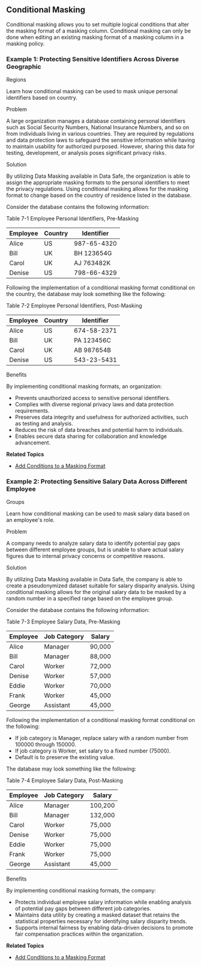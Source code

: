 
## Conditional Masking

Conditional masking allows you to set multiple logical conditions that alter
the masking format of a masking column. Conditional masking can only be done
when editing an existing masking format of a masking column in a masking
policy.

### Example 1: Protecting Sensitive Identifiers Across Diverse Geographic
Regions

Learn how conditional masking can be used to mask unique personal identifiers
based on country.

Problem

A large organization manages a database containing personal identifiers such
as Social Security Numbers, National Insurance Numbers, and so on from
individuals living in various countries. They are required by regulations and
data protection laws to safeguard the sensitive information while having to
maintain usability for authorized purposed. However, sharing this data for
testing, development, or analysis poses significant privacy risks.

Solution

By utilizing Data Masking available in Data Safe, the organization is able to
assign the appropriate masking formats to the personal identifiers to meet the
privacy regulations. Using conditional masking allows for the masking format
to change based on the country of residence listed in the database.

Consider the database contains the following information:

Table 7-1 Employee Personal Identifiers, Pre-Masking

Employee | Country | Identifier  
---|---|---  
Alice | US | 987-65-4320  
Bill | UK | BH 123654G  
Carol | UK | AJ 763482K  
Denise | US | 798-66-4329  
  
Following the implementation of a conditional masking format conditional on
the country, the database may look something like the following:

Table 7-2 Employee Personal Identifiers, Post-Masking

Employee | Country | Identifier  
---|---|---  
Alice | US | 674-58-2371  
Bill | UK | PA 123456C  
Carol | UK | AB 987654B  
Denise | US | 543-23-5431  
  
Benefits

By implementing conditional masking formats, an organization:

  * Prevents unauthorized access to sensitive personal identifiers. 
  * Complies with diverse regional privacy laws and data protection requirements. 
  * Preserves data integrity and usefulness for authorized activities, such as testing and analysis. 
  * Reduces the risk of data breaches and potential harm to individuals.
  * Enables secure data sharing for collaboration and knowledge advancement.

**Related Topics**

  * [Add Conditions to a Masking Format](edit-masking-policies.html#GUID-F8CF6FF2-E09F-4892-BC3E-B1AD932977C5 "See the steps and examples below to implement conditional masking formats in your masking policies.")

### Example 2: Protecting Sensitive Salary Data Across Different Employee
Groups

Learn how conditional masking can be used to mask salary data based on an
employee's role.

Problem

A company needs to analyze salary data to identify potential pay gaps between
different employee groups, but is unable to share actual salary figures due to
internal privacy concerns or competitive reasons.

Solution

By utilizing Data Masking available in Data Safe, the company is able to
create a pseudonymized dataset suitable for salary disparity analysis. Using
conditional masking allows for the original salary data to be masked by a
random number in a specified range based on the employee group.

Consider the database contains the following information:

Table 7-3 Employee Salary Data, Pre-Masking

Employee | Job Category | Salary  
---|---|---  
Alice | Manager | 90,000  
Bill | Manager | 88,000  
Carol | Worker | 72,000  
Denise | Worker | 57,000  
Eddie | Worker | 70,000  
Frank | Worker | 45,000  
George | Assistant | 45,000  
  
Following the implementation of a conditional masking format conditional on
the following:

  * If job category is Manager, replace salary with a random number from 100000 through 150000.
  * If job category is Worker, set salary to a fixed number (75000).
  * Default is to preserve the existing value.

The database may look something like the following:

Table 7-4 Employee Salary Data, Post-Masking

Employee | Job Category | Salary  
---|---|---  
Alice | Manager | 100,200  
Bill | Manager | 132,000  
Carol | Worker | 75,000  
Denise | Worker | 75,000  
Eddie | Worker | 75,000  
Frank | Worker | 75,000  
George | Assistant | 45,000  
  
Benefits

By implementing conditional masking formats, the company:

  * Protects individual employee salary information while enabling analysis of potential pay gaps between different job categories. 
  * Maintains data utility by creating a masked dataset that retains the statistical properties necessary for identifying salary disparity trends. 
  * Supports internal fairness by enabling data-driven decisions to promote fair compensation practices within the organization.

**Related Topics**

  * [Add Conditions to a Masking Format](edit-masking-policies.html#GUID-F8CF6FF2-E09F-4892-BC3E-B1AD932977C5 "See the steps and examples below to implement conditional masking formats in your masking policies.")
